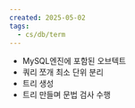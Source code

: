 ```yaml
---
created: 2025-05-02
tags:
  - cs/db/term
---
```

- MySQL엔진에 포함된 오브텍트
- 쿼리 쪼개 최소 단위 분리
- 트리 생성
- 트리 만들며 문법 검사 수행
